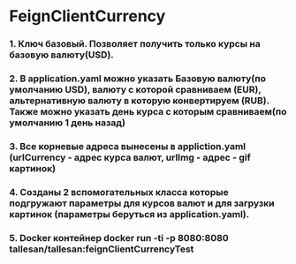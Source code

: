 # FeignClientCurrency

### 1. Ключ базовый. Позволяет получить только курсы на базовую валюту(USD).

### 2. В application.yaml можно указать Базовую валюту(по умолчанию USD), валюту с которой сравниваем (EUR), альтернативную валюту в которую конвертируем (RUB). Также можно указать день курса с которым сравниваем(по умолчанию 1 день назад)

### 3. Все корневые адреса вынесены в appliction.yaml (urlCurrency - адрес курса валют, urlImg - адрес - gif картинок)

### 4. Созданы 2 вспомогательных класса которые подгружают параметры для курсов валют и для загрузки картинок (параметры беруться из application.yaml).
### 5. Docker контейнер docker run -ti -p 8080:8080 tallesan/tallesan:feignClientCurrencyTest
